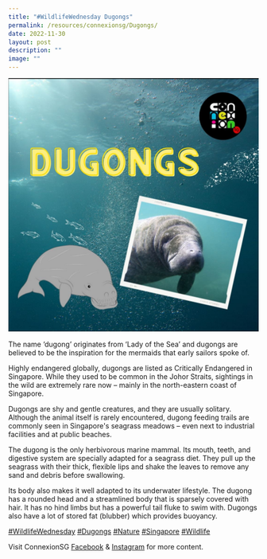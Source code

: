 ```yaml
---
title: "#WildlifeWednesday Dugongs"
permalink: /resources/connexionsg/Dugongs/
date: 2022-11-30
layout: post
description: ""
image: ""
---
```

![](/images/connexionsg/2023/Dugong.png)

The name ‘dugong’ originates from ‘Lady of the Sea’ and dugongs are believed to be the inspiration for the mermaids that early sailors spoke of.  
  
Highly endangered globally, dugongs are listed as Critically Endangered in Singapore. While they used to be common in the Johor Straits, sightings in the wild are extremely rare now – mainly in the north-eastern coast of Singapore.  
  
Dugongs are shy and gentle creatures, and they are usually solitary. Although the animal itself is rarely encountered, dugong feeding trails are commonly seen in Singapore's seagrass meadows – even next to industrial facilities and at public beaches.  
  
The dugong is the only herbivorous marine mammal. Its mouth, teeth, and digestive system are specially adapted for a seagrass diet. They pull up the seagrass with their thick, flexible lips and shake the leaves to remove any sand and debris before swallowing.  
  
Its body also makes it well adapted to its underwater lifestyle. The dugong has a rounded head and a streamlined body that is sparsely covered with hair. It has no hind limbs but has a powerful tail fluke to swim with. Dugongs also have a lot of stored fat (blubber) which provides buoyancy.  
  
[#WildlifeWednesday](https://www.instagram.com/explore/tags/wildlifewednesday/) [#Dugongs](https://www.instagram.com/explore/tags/dugongs/) [#Nature](https://www.instagram.com/explore/tags/nature/) [#Singapore](https://www.instagram.com/explore/tags/singapore/) [#Wildlife](https://www.instagram.com/explore/tags/wildlife/)


Visit ConnexionSG [Facebook](https://www.facebook.com/ConnexionSG) & [Instagram](https://www.instagram.com/connexionsg/) for more content.